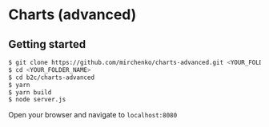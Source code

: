 # Charts (advanced)

## Getting started
```bash
$ git clone https://github.com/mirchenko/charts-advanced.git <YOUR_FOLDER_NAME>
$ cd <YOUR_FOLDER_NAME>
$ cd b2c/charts-advanced
$ yarn 
$ yarn build
$ node server.js
```

Open your browser and navigate to `localhost:8080`